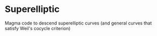 # Superelliptic
 Magma code to descend superelliptic curves (and general curves that satisfy Weil's cocycle criterion)
